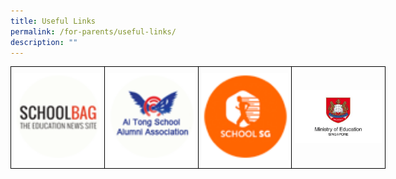 ```yaml
---
title: Useful Links
permalink: /for-parents/useful-links/
description: ""
---
```

<style type="text/css">
.tg  {border-collapse:collapse;border-spacing:0;margin:0px auto;}
.tg td{border-color:black;border-style:solid;border-width:1px;font-family:Arial, sans-serif;font-size:14px;
  overflow:hidden;padding:10px 5px;word-break:normal;}
.tg th{border-color:black;border-style:solid;border-width:1px;font-family:Arial, sans-serif;font-size:14px;
  font-weight:normal;overflow:hidden;padding:10px 5px;word-break:normal;}
.tg .tg-nrix{text-align:center;vertical-align:middle}
</style>
<table class="tg" style="undefined;table-layout: fixed; width: 600px">
<colgroup>
<col style="width: 150px">
<col style="width: 150px">
<col style="width: 150px">
<col style="width: 150px">
</colgroup>
<tbody>
  <tr>
    <td class="tg-nrix"><a href = "https://www.schoolbag.sg/" target = "_self"> 
          <img src="/images/school-bag.png" 
     style="width:100%"></a></td>
    <td class="tg-nrix"><a href = "https://www.ai-tong-alumni.org.sg/" target = "_self"> 
          <img src="/images/ATS_Alumni.png" 
     style="width:100%"></a></td>
    <td class="tg-nrix"><a href = "https://www.family.sg/schoolsports-singapore.html" target = "_self"> 
          <img src="/images/schoolsports.png" 
     style="width:100%"></a></td>
    <td class="tg-nrix"><a href = "https://www.moe.gov.sg/" target = "_self"> 
          <img src="/images/moe.jpeg" 
     style="width:100%"></a></td>
  </tr>
</tbody>
</table>